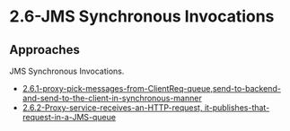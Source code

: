 # 2.6-JMS Synchronous Invocations

## Approaches

JMS Synchronous Invocations.

- [2.6.1-proxy-pick-messages-from-ClientReq-queue,send-to-backend-and-send-to-the-client-in-synchronous-manner](2.6.1-proxy-pick-messages-from-ClientReq-queue,send-to-backend-and-send-to-the-client-in-synchronous-manner)
- [2.6.2-Proxy-service-receives-an-HTTP-request, it-publishes-that-request-in-a-JMS-queue](2.6.2-Proxy-service-receives-an-HTTP-request,it-publishes-that-request-in-a-JMS-queue)
